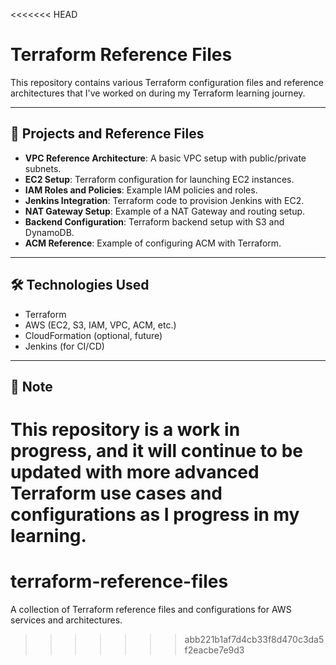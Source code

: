 <<<<<<< HEAD
# Terraform Reference Files

This repository contains various Terraform configuration files and reference architectures that I've worked on during my Terraform learning journey.

---

## 🚀 Projects and Reference Files

- **VPC Reference Architecture**: A basic VPC setup with public/private subnets.
- **EC2 Setup**: Terraform configuration for launching EC2 instances.
- **IAM Roles and Policies**: Example IAM policies and roles.
- **Jenkins Integration**: Terraform code to provision Jenkins with EC2.
- **NAT Gateway Setup**: Example of a NAT Gateway and routing setup.
- **Backend Configuration**: Terraform backend setup with S3 and DynamoDB.
- **ACM Reference**: Example of configuring ACM with Terraform.

---

## 🛠️ Technologies Used

- Terraform
- AWS (EC2, S3, IAM, VPC, ACM, etc.)
- CloudFormation (optional, future)
- Jenkins (for CI/CD)
  
---

## 📢 Note

This repository is a work in progress, and it will continue to be updated with more advanced Terraform use cases and configurations as I progress in my learning.
=======
# terraform-reference-files
A collection of Terraform reference files and configurations for AWS services and architectures.
>>>>>>> abb221b1af7d4cb33f8d470c3da5f2eacbe7e9d3
